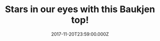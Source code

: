 ---
campaign-uuid: "c-37d5fa12-281c-4fa3-a22d-ffb6e63da94e"
type: "Offer"
category: "Fashion"
date: "2017-11-20T23:59:00.000Z"
end-date: "2018-01-31T23:59:00.000Z"
disable-form: false
is_promoted: false
has_entry_page: false
title: "Stars in our eyes with this Baukjen top!"
competition-description: "<p>This season, the pentagonal symbol can be seen everywhere.\
  \ We've incorporated it an everyday top, immediately giving it an elevated feel.\
  \ By day, we're pairing this with cargo pants and trainers, for the evening with\
  \ denim and heels.</p>\n"
banner-img: "baukjen-main_image.jpg"
logo-left-href: "https://www.baukjen.com/uk/shop/edits/bestsellers/alara-top-navy-with-silver-stars.htm"
logo-left-image: "baukjen-logo.png"
logo-left-title: "Baukjen"
has-winner: false
country-restrictions:
- "GB"
---